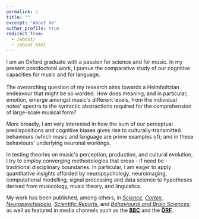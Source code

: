 ```yaml
---
permalink: /
title: ""
excerpt: "About me"
author_profile: true
redirect_from: 
  - /about/
  - /about.html
---
```


  
I am an Oxford graduate with a passion for science and for music. In my present postdoctoral work, I pursue the comparative study of our cognitive capacities for music and for language.
<br/><br/>
The overarching question of my research aims towards a Helmholtzian endeavour that might be so worded: How does meaning, and in particular, emotion, emerge amongst music's different levels, from the individual notes' spectra to the syntactic abstractions required for the comprehension of large-scale musical form? 
&nbsp;
&nbsp;

More broadly, I am very interested in how the sum of our perceptual predispositions and cognitive biases gives rise to culturally-transmitted behaviours (which music and language are prime examples of); and in these behaviours' underlying neuronal workings.

In testing theories on music's perception, production, and cultural evolution, I try to employ converging methodologies that cross - if need be - traditional disciplinary boundaries. In particular, I am eager to apply quantitative insights afforded by neuropsychology, neuroimaging, computational modelling, signal processing and data science to hypotheses derived from musicology, music theory, and linguistics.

My work has been published, among others, in [*Science*](https://science.sciencemag.org/content/366/6468/944), [*Cortex*](https://www.sciencedirect.com/science/article/pii/S0010945218303356?via%3Dihub), [*Neuropsychologia*](https://www.sciencedirect.com/science/article/pii/S0028393215302682), [*Scientific Reports*](https://www.nature.com/articles/s41598-018-35873-8), and [*Behavioural and Brain Sciences*](https://www.cambridge.org/core/journals/behavioral-and-brain-sciences/article/dynamic-hierarchical-cognition-music-and-language-demand-further-types-of-abstracta/2A06A50DAF15EBCC9918B86715178E01); as well as featured in media channels such as the [**BBC**](http://news.bbc.co.uk/today/hi/today/newsid_9687000/9687032.stm) and the [**ÖRF**](https://science.orf.at/v2/stories/2994714/).
